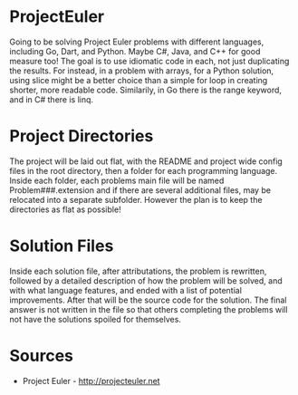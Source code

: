 ProjectEuler
============

Going to be solving Project Euler problems with different languages, including Go, Dart, and Python.  Maybe C#, Java, and C++ for good measure too!  The goal is to use idiomatic code in each, not just duplicating the results.  For instead, in a problem  with arrays, for a Python solution, using slice might be a better choice than a simple for loop in creating shorter, more readable code.  Similarily, in Go there is the range keyword, and in C# there is linq.

Project Directories
===================

The project will be laid out flat, with the README and project wide config files in the root directory, then a folder for each programming language.  Inside each folder, each problems main file will be named Problem###.extension and if there are several additional files, may be relocated into a separate subfolder.  However the plan is to keep the directories as flat as possible!

Solution Files
==============

Inside each solution file, after attributations, the problem is rewritten, followed by a detailed description of how the problem will be solved, and with what language features, and ended with a list of potential improvements.  After that will be the source code for the solution.  The final answer is not written in the file so that others completing the problems will not have the solutions spoiled for themselves.

Sources
=======

* Project Euler - http://projecteuler.net
